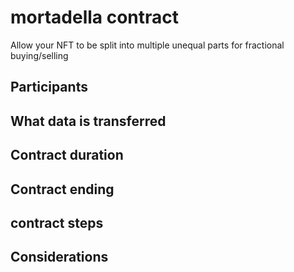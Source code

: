 # mortadella contract
Allow your NFT to be split into multiple unequal parts for fractional buying/selling

## Participants


## What data is transferred


## Contract duration


## Contract ending


## contract steps


## Considerations
